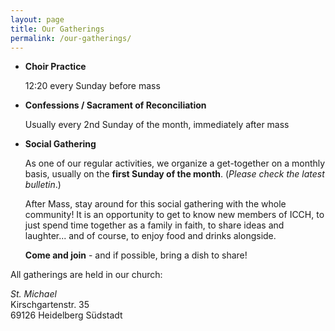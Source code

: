 ```yaml
---
layout: page
title: Our Gatherings 
permalink: /our-gatherings/
---
```


- **Choir Practice**

  12:20 every Sunday before mass

- **Confessions / Sacrament of Reconciliation**

  Usually every 2nd Sunday of the month, immediately after
  mass

- **Social Gathering**

  As one of our regular activities, we organize a
  get-together on a monthly basis, usually on the **first
  Sunday of the month**. (*Please check the latest bulletin*.)

  After Mass, stay around for this social gathering with
  the whole community! It is an opportunity to get to know
  new members of ICCH, to just spend time together as a
  family in faith, to share ideas and laughter... and of
  course, to enjoy food and drinks alongside. 

  **Come and join** - and if possible, bring a dish to share!

All gatherings are held in our church:

*St. Michael*<br />
Kirschgartenstr. 35<br />
69126 Heidelberg Südstadt<br />


